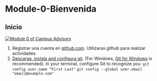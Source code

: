 # Module-0-Bienvenida

## Inicio

[![Module 0 of Campus Advisors](https://user-images.githubusercontent.com/1874003/36122591-ea91f676-1017-11e8-89f6-c1d71a51d5e5.png)](https://www.youtube.com/watch?v=51LQJbGeOQo&feature=youtu.be)

1. Registrar una cuenta en [github.com](https://github.com/). Utilizaras github para realizar actividades. 
2. [Descarga, instala and configura git](https://git-scm.com/). (For Windows, [Git for Windows](https://gitforwindows.org/) is recommended).  In your terminal, configure Git to recognize you:
`git config user.name “First Last"`
`git config --global user.email "email@example.com"`
